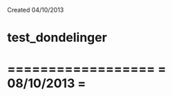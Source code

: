 Created 04/10/2013

test_dondelinger
================

==================
= 08/10/2013     =
==================
